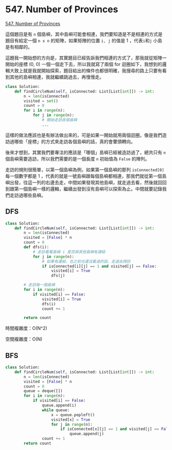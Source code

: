 # 547. Number of Provinces

[547. Number of Provinces](https://leetcode.com/problems/number-of-provinces/)

這個題目是有 `n` 個島嶼，其中島嶼可能會相連，我們要知道是不是相連的方式是題目有給定一個 `n x n` 的矩陣，如果矩陣的位置 `i, j` 的值是 1 ，代表`i`和`j` 小島是有相鄰的。

這題我一開始想的方向是，其實題目已經告訴我們相連的方式了，那我就從矩陣一開始的座標 \(0, 0\) 一個一個走下去，所以我就寫了兩個 for 迴圈如下，我想到的邏輯大致上就是我就開始探索，題目給出的條件也都很明確，我搜尋的路上只要有看到其他的島嶼相連，我就繼續跳過去，再慢慢走。

```python
class Solution:
    def findCircleNum(self, isConnected: List[List[int]]) -> int:
        n = len(isConnected)
        visited = set()
        count = 0
        for i in range(n):
            for j in range(n):
                # 開始走訪各個島嶼
                ...
```

這樣的做法應該也是有辦法做出來的，可是如果一開始就用兩個迴圈，像是我們造訪過哪些「座標」的方式來走訪各個島嶼的話，真的會暈頭轉向。

後來才想到，其實我們要專注的應該是「哪個」島嶼已經被造訪過了，總共只有 `n` 個島嶼需要造訪，所以我們需要的是一個長度 `n` 初始值為 `False` 的陣列。

走訪的規則很簡單，以第一個島嶼為例，如果第一個島嶼的那列 `isConnected[0]`每一個數字都是 1 ，代表的就是一號島嶼跟每個島嶼都相連，那我們就從第一個島嶼出發，往這一列的右邊去走，中間如果發現其他島嶼，就走過去看，然後就回回到跟第一個島嶼一樣的邏輯，繼續出發到沒有島嶼可以探索為止。中間就要記錄我們走訪過哪些島嶼。

## DFS

```python
class Solution:
    def findCircleNum(self, isConnected: List[List[int]]) -> int:
        n = len(isConnected)
        visited = [False] * n
        count = 0
        def dfs(i):
            # 走訪看看島嶼 i 是否與其他島嶼有連結
            for j in range(n):
                # 如果有連結，在之前也還沒看過的話，走過去拜訪
                if isConnected[i][j] == 1 and visited[j] == False:
                    visited[i] = True
                    dfs(j)

        # 走訪每一個島嶼
        for i in range(n):
            if visited[i] == False:
                visited[i] = True
                dfs(i)
                count += 1

        return count
```

時間複雜度：O\(N^2\)

空間複雜度：O\(N\)

## BFS

```python
class Solution:
    def findCircleNum(self, isConnected: List[List[int]]) -> int:
        n = len(isConnected)
        visited = [False] * n
        count = 0
        queue = deque([])
        for i in range(n):
            if visited[i] == False:
                queue.append(i)
                while queue:
                    x = queue.popleft()
                    visited[x] = True
                    for j in range(n):
                        if isConnected[x][j] == 1 and visited[j] == False:
                            queue.append(j)
                count += 1
        return count
```

